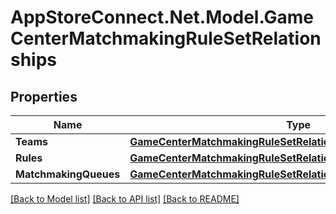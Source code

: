 # AppStoreConnect.Net.Model.GameCenterMatchmakingRuleSetRelationships

## Properties

Name | Type | Description | Notes
------------ | ------------- | ------------- | -------------
**Teams** | [**GameCenterMatchmakingRuleSetRelationshipsTeams**](GameCenterMatchmakingRuleSetRelationshipsTeams.md) |  | [optional] 
**Rules** | [**GameCenterMatchmakingRuleSetRelationshipsRules**](GameCenterMatchmakingRuleSetRelationshipsRules.md) |  | [optional] 
**MatchmakingQueues** | [**GameCenterMatchmakingRuleSetRelationshipsMatchmakingQueues**](GameCenterMatchmakingRuleSetRelationshipsMatchmakingQueues.md) |  | [optional] 

[[Back to Model list]](../README.md#documentation-for-models) [[Back to API list]](../README.md#documentation-for-api-endpoints) [[Back to README]](../README.md)

